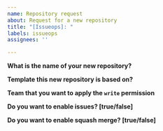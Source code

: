 ```yaml
---
name: Repository request
about: Request for a new repository
title: "[Issueops]: "
labels: issueops
assignees: ''

---
```


**What is the name of your new repository?**

**Template this new repository is based on?**

**Team that you want to apply the `write` permission**

**Do you want to enable issues? [true/false]**

**Do you want to enable squash merge? [true/false]**
